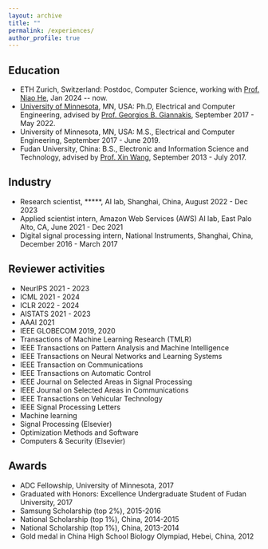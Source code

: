 ```yaml
---
layout: archive
title: ""
permalink: /experiences/
author_profile: true
---
```


Education
----

- ETH Zurich, Switzerland: Postdoc, Computer Science, working with [Prof. Niao He](https://odi.inf.ethz.ch/niaohe.html), Jan 2024 -- now.
- [University of Minnesota](https://twin-cities.umn.edu/), MN, USA: Ph.D, Electrical and Computer Engineering, advised by [Prof. Georgios B. Giannakis](http://spincom.umn.edu/georgios/ ), September 2017 - May 2022.
- University of Minnesota, MN, USA: M.S., Electrical and Computer Engineering, September 2017 - June 2019.
- Fudan University, China: B.S., Electronic and Information Science and Technology, advised by [Prof. Xin Wang](http://www.it.fudan.edu.cn/En/Data/View/1786 ), September 2013 - July 2017.


Industry 
----
- Research scientist, *****, AI lab, Shanghai, China, August 2022 - Dec 2023
- Applied scientist intern, Amazon Web Services (AWS) AI lab, East Palo Alto, CA, June 2021 - Dec 2021
- Digital signal processing intern, National Instruments, Shanghai, China, December 2016 - March 2017


Reviewer activities
----
- NeurIPS 2021 - 2023
- ICML 2021 - 2024
- ICLR 2022 - 2024
- AISTATS 2021 - 2023
- AAAI 2021 
- IEEE GLOBECOM 2019, 2020
- Transactions of Machine Learning Research (TMLR)
- IEEE Transactions on Pattern Analysis and Machine Intelligence
- IEEE Transactions on Neural Networks and Learning Systems
- IEEE Transaction on Communications 
- IEEE Transactions on Automatic Control
- IEEE Journal on Selected Areas in Signal Processing
- IEEE Journal on Selected Areas in Communications
- IEEE Transactions on Vehicular Technology
- IEEE Signal Processing Letters
- Machine learning
- Signal Processing (Elsevier)
- Optimization Methods and Software
- Computers & Security (Elsevier)


<!--Talks
----

- Enhancing Parameter-Free Frank Wolfe with an Extra Subproblem
  @ AI Time, March 2021 -->


Awards
----

- ADC Fellowship, University of Minnesota, 2017
- Graduated with Honors: Excellence Undergraduate Student of Fudan University, 2017
- Samsung Scholarship (top 2\%), 2015-2016
- National Scholarship (top 1\%), China, 2014-2015
- National Scholarship (top 1\%), China, 2013-2014
- Gold medal in China High School Biology Olympiad, Hebei, China, 2012
